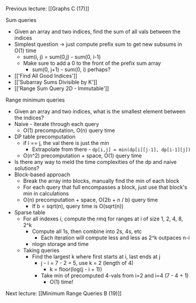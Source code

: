 Previous lecture: [[Graphs C (17)]]


Sum queries
- Given an array and two indices, find the sum of all vals between the indices
- Simplest question -> just compute prefix sum to get new subsums in O(1) time
	- sum(i, j) = sum(0,j) - sum(0, i-1)
	- Make sure to add a 0 to the front of the prefix sum array
		- sum(0, j+1) - sum(0, i) perhaps?
- [['Find All Good Indices']]
- [['Subarray Sums Divisible by K']]
- [['Range Sum Query 2D - Immutable']]

Range minimum queries
- Given an array and two indices, what is the smallest element between the indices?
- Naive - iterate through each query
	- O(1) precomputation, O(n) query time
- DP table precomputation
	- if i == j, the val there is just the min
		- Extrapolate from there - `dp[i,j] = min(dp[i][j-1], dp[i-1][j])`
	- O(n^2) precomputation + space, O(1) query time
- Is there any way to meld the time complexities of the dp and naive solutions?
- Block-based approach
	- Break the array into blocks, manually find the min of each block
	- For each query that full encompasses a block, just use that block's min in calculations
	- O(n) precomputation + space, O(2b + n / b) query time
		- If b = sqrt(n), query time is O(sqrt(n))
- Sparse table
	- For all indexes i, compute the rmq for ranges at i of size 1, 2, 4, 8, 2^k
		- Compute all 1s, then combine into 2s, 4s, etc
			- Each iteration will compute less and less as 2^k outpaces n-i
		- nlogn storage and time
	- Taking queries
		- Find the largest k where first starts at i, last ends at j
			- j - i = 7 - 2 = 5, use k = 2 (length of 4)
				- k = floor(log(j - i + 1))
			- Take min of precomputed 4-vals from i=2 and i=4 (7 - 4 + 1)
				- O(1) time!

Next lecture: [[Minimum Range Queries B (19)]]